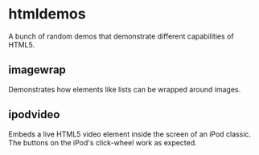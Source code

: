 htmldemos
=========

A bunch of random demos that demonstrate different capabilities of HTML5.

imagewrap
---------

Demonstrates how elements like lists can be wrapped around images.

ipodvideo
---------

Embeds a live HTML5 video element inside the screen of an iPod classic. The buttons on the iPod's click-wheel work as expected.
